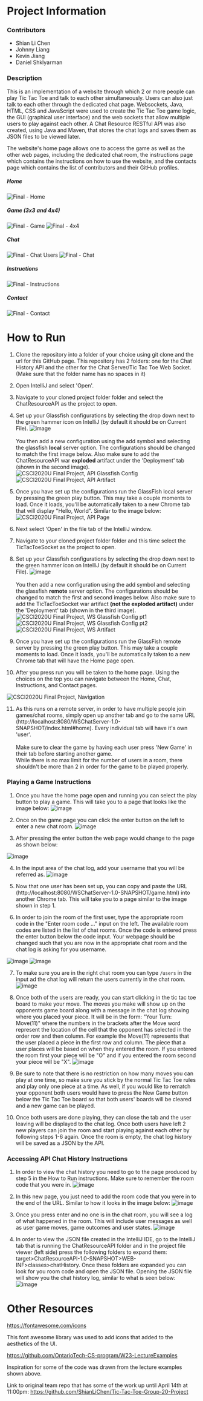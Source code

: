 # Project Information
### Contributors
* Shian Li Chen
* Johnny Liang
* Kevin Jiang
* Daniel Shklyarman 

### Description
This is an implementation of a website through which 2 or more people can play Tic Tac Toe and talk to each other simultaneously. Users can also just talk to each other through the dedicated chat page. Websockets, Java, HTML, CSS and JavaScript were used to create the Tic Tac Toe game logic, the GUI (graphical user interface) and the web sockets that allow multiple users to play against each other. A Chat Resource RESTful API was also created, using Java and Maven, that stores the chat logs and saves them as JSON files to be viewed later.   

The website's home page allows one to access the game as well as the other web pages, including the dedicated chat room, the instructions page which contains the instructions on how to use the website, and the contacts page which contains the list of contributors and their GitHub profiles.

##### Home 
![Final - Home](https://user-images.githubusercontent.com/123001931/232151942-a5d673cc-7d8b-48cc-9257-66a68513403d.JPG)

##### Game (3x3 and 4x4)
![Final - Game](https://user-images.githubusercontent.com/90335714/232172586-c4669447-882e-43da-bd37-7d4aa1020267.png)
![Final - 4x4](https://user-images.githubusercontent.com/90335714/232176639-85b45fe6-4669-4c60-9282-af6542799360.png)

##### Chat 
![Final - Chat Users](https://user-images.githubusercontent.com/90335714/232172552-66054058-d414-4e87-8f0c-d04123a2ee84.png)
![Final - Chat](https://user-images.githubusercontent.com/90335714/232172487-d9471187-0d57-4c9d-bbc8-9c80a022f185.png)


##### Instructions
![Final - Instructions](https://user-images.githubusercontent.com/90335714/232162587-aeacc96c-c2f9-4c3a-a602-fbd9cda81102.png)


##### Contact
![Final - Contact](https://user-images.githubusercontent.com/123001931/232152042-3a207bd5-1d56-495b-9ec2-dd54d0feb954.JPG)

# How to Run
1. Clone the repository into a folder of your choice using git clone and the url for this GitHub page. This repository has 2 folders: one for the Chat History API and the other for the Chat Server/Tic Tac Toe Web Socket.
(Make sure that the folder name has no spaces in it)

2. Open IntelliJ and select 'Open'.

3. Navigate to your cloned project folder folder and select the ChatResourceAPI as the project to open.

4. Set up your Glassfish configurations by selecting the drop down next to the green hammer icon on IntelliJ (by default it should be on Current File). ![image](https://user-images.githubusercontent.com/90335714/225509626-02f4b242-5a27-4b23-b8e3-d7f37ea3ef41.png) <br><br>You then add a new configuration using the add symbol and selecting the glassfish **local** server option. The configurations should be changed to match the first image below. Also make sure to add the ChatResourceAPI war **exploded** artifact under the 'Deployment' tab (shown in the second image).
![CSCI2020U Final Project, API Glassfish Config](https://user-images.githubusercontent.com/90335714/232163091-09c9bfa5-7d96-4e5e-b571-caf106fc1d31.png)
![CSCI2020U Final Project, API Artifact](https://user-images.githubusercontent.com/90335714/232163150-2e386478-64ec-433e-a419-2b5cdfa68a0d.png)

5. Once you have set up the configurations run the GlassFish local server by pressing the green play button. This may take a couple moments to load. Once it loads, you'll be automatically taken to a new Chrome tab that will display "Hello, World". Similar to the image below:
![CSCI2020U Final Project, API Page](https://user-images.githubusercontent.com/90335714/232163947-e0fd9425-2d3a-4a59-8074-fd5ab53d88fa.png)

6. Next select 'Open' in the file tab of the IntelliJ window.

7. Navigate to your cloned project folder folder and this time select the TicTacToeSocket as the project to open.

8. Set up your Glassfish configurations by selecting the drop down next to the green hammer icon on IntelliJ (by default it should be on Current File). ![image](https://user-images.githubusercontent.com/90335714/225509626-02f4b242-5a27-4b23-b8e3-d7f37ea3ef41.png) <br><br>You then add a new configuration using the add symbol and selecting the glassfish **remote** server option. The configurations should be changed to match the first and second images below. Also make sure to add the TicTacToeSocket war artifact **(not the exploded artifact)** under the 'Deployment' tab (shown in the third image).
![CSCI2020U Final Project, WS Glassfish Config pt1](https://user-images.githubusercontent.com/90335714/232163532-3c5a3062-a799-46ca-b434-1d6ff0229dd1.png)
![CSCI2020U Final Project, WS Glassfish Config pt2](https://user-images.githubusercontent.com/90335714/232163640-b62f8802-9b04-49d8-9906-0b1b272bec09.png)
![CSCI2020U Final Project, WS Artifact](https://user-images.githubusercontent.com/90335714/232163668-028b9165-65c3-4586-b9e5-86311728a636.png)

9. Once you have set up the configurations run the GlassFish remote server by pressing the green play button. This may take a couple moments to load. Once it loads, you'll be automatically taken to a new Chrome tab that will have the Home page open.

10. After you press run you will be taken to the home page. Using the choices on the top you can navigate between the Home, Chat, Instructions, and Contact pages.

![CSCI2020U Final Project, Navigation](https://user-images.githubusercontent.com/123001931/232117226-e29ba692-81e0-4cec-bdbd-8a32b8f5d7f4.PNG)

11. As this runs on a remote server, in order to have multiple people join games/chat rooms, simply open up another tab and go to the same URL (http://localhost:8080/WSChatServer-1.0-SNAPSHOT/index.html#home). Every individual tab will have it's own 'user'. <br><br>Make sure to clear the game by having each user press 'New Game' in their tab before starting another game. <br>While there is no max limit for the number of users in a room, there shouldn't be more than 2 in order for the game to be played properly.

### Playing a Game Instructions
1. Once you have the home page open and running you can select the play button to play a game. This will take you to a page that looks like the image below:
![image](https://user-images.githubusercontent.com/90335714/232172634-b825edc7-b3df-4cf3-a426-d316df001421.png)

2. Once on the game page you can click the enter button on the left to enter a new chat room.
![image](https://user-images.githubusercontent.com/90335714/232172648-e1cf4bb0-e303-4d14-af3c-ec28ebbe2256.png)

3. After pressing the enter button the web page would change to the page as shown below:

![image](https://user-images.githubusercontent.com/90335714/232172671-1e814fd7-de4f-4a05-a5e4-8ce9987b78b5.png)

4. In the input area of the chat log, add your username that you will be referred as. 
![image](https://user-images.githubusercontent.com/90335714/232172706-5afc08c0-32a3-4c08-bfe7-560f70cf3c38.png)

5. Now that one user has been set up, you can copy and paste the URL (http://localhost:8080/WSChatServer-1.0-SNAPSHOT/game.html) into another Chrome tab. This will take you to a page similar to the image shown in step 1. 

6. In order to join the room of the first user, type the appropriate room code in the "Enter room code ..." input on the left. The available room codes are listed in the list of chat rooms. Once the code is entered press the enter button below the code input. Your webpage should be changed such that you are now in the appropriate chat room and the chat log is asking for you username. 

![image](https://user-images.githubusercontent.com/90335714/232172741-6edc2f98-590b-460c-a9d4-f2235bdce957.png)
![image](https://user-images.githubusercontent.com/90335714/232172761-f5629dd5-955a-4b20-af80-d268807bf233.png)

7. To make sure you are in the right chat room you can type `/users` in the input ad the chat log will return the users currently in the chat room. 
![image](https://user-images.githubusercontent.com/90335714/232172781-7fa761c4-b785-4433-b71f-cfbd14e60c91.png)

8. Once both of the users are ready, you can start clicking in the tic tac toe board to make your move. The moves you make will show up on the opponents game board along with a message in the chat log showing where you placed your piece. It will be in the form: "Your Turn: Move(11)" where the numbers in the brackets after the Move word represent the location of the cell that the opponent has selected in the order row and then column. For example the Move(11) represents that the user placed a piece in the first row and column. The piece that a user places will be based on when they entered the room. If you entered the room first your piece will be "O" and if you entered the room second your piece will be "X".
![image](https://user-images.githubusercontent.com/90335714/232172810-a3fcbf62-75c2-4aa0-afbc-1f367951ba4c.png)

9. Be sure to note that there is no restriction on how many moves you can play at one time, so make sure you stick by the normal Tic Tac Toe rules and play only one piece at a time. As well, if you would like to rematch your opponent both users would have to press the New Game button below the Tic Tac Toe board so that both users' boards will be cleared and a new game can be played. 

10. Once both users are done playing, they can close the tab and the user leaving will be displayed to the chat log. Once both users have left 2 new players can join the room and start playing against each other by following steps 1-6 again. Once the room is empty, the chat log history will be saved as a JSON by the API.

### Accessing API Chat History Instructions
1. In order to view the chat history you need to go to the page produced by step 5 in the How to Run instructions. Make sure to remember the room code that you were in.
![image](https://user-images.githubusercontent.com/90335714/232168673-0b5ea027-6c2d-483f-9f5b-f36977996954.png)

2. In this new page, you just need to add the room code that you were in to the end of the URL. Similar to how it looks in the image below:
![image](https://user-images.githubusercontent.com/90335714/232168815-a4b464e1-fd74-4c00-a2ad-8dc85dda629d.png)

3. Once you press enter and no one is in the chat room, you will see a log of what happened in the room. This will include user messages as well as user game moves, game outcomes and user states.
![image](https://user-images.githubusercontent.com/90335714/232168925-ad5e10ee-12d3-4287-a472-e4b09c4de73f.png)

4. In order to view the JSON file created in the IntelliJ IDE, go to the IntelliJ tab that is running the ChatResourceAPI folder and in the project file viewer (left side) press the following folders to expand them: target>ChatResourceAPI-1.0-SNAPSHOT>WEB-INF>classes>chatHistory. Once these folders are expanded you can look for you room code and open the JSON file. Opening the JSON file will show you the chat history log, similar to what is seen below: 
![image](https://user-images.githubusercontent.com/90335714/232169339-a20aa22d-8504-4851-9fb7-a89ea793020d.png)

# Other Resources

https://fontawesome.com/icons

This font awesome library was used to add icons that added to the aesthetics of the UI.

https://github.com/OntarioTech-CS-program/W23-LectureExamples

Inspiration for some of the code was drawn from the lecture examples shown above.

Link to original team repo that has some of the work up until April 14th at 11:00pm: https://github.com/ShianLiChen/Tic-Tac-Toe-Group-20-Project
